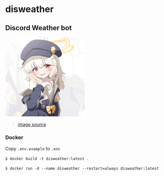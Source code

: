 # disweather

## Discord Weather bot

<img src="./docs/pictures/profile.jpg" width=50% height=50%>

> [image source](<https://www.pixiv.net/en/users/37929892>)

### Docker

Copy `.env.example` to `.env`

`$ docker build -t disweather:latest .`

`$ docker run -d --name disweather --restart=always disweather:latest`
